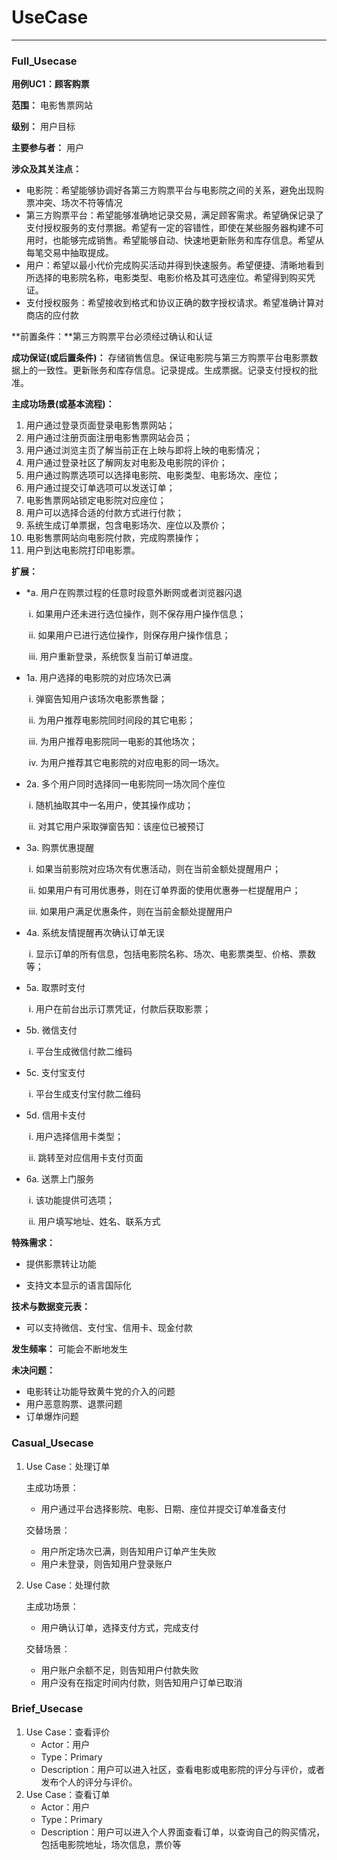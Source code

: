# UseCase

---

### Full_Usecase

**用例UC1：顾客购票**

**范围：** 电影售票网站

**级别：** 用户目标

**主要参与者：** 用户

**涉众及其关注点：**

- 电影院：希望能够协调好各第三方购票平台与电影院之间的关系，避免出现购票冲突、场次不符等情况
- 第三方购票平台：希望能够准确地记录交易，满足顾客需求。希望确保记录了支付授权服务的支付票据。希望有一定的容错性，即使在某些服务器构建不可用时，也能够完成销售。希望能够自动、快速地更新账务和库存信息。希望从每笔交易中抽取提成。
- 用户：希望以最小代价完成购买活动并得到快速服务。希望便捷、清晰地看到所选择的电影院名称，电影类型、电影价格及其可选座位。希望得到购买凭证。
- 支付授权服务：希望接收到格式和协议正确的数字授权请求。希望准确计算对商店的应付款

**前置条件：**第三方购票平台必须经过确认和认证

**成功保证(或后置条件)：** 存储销售信息。保证电影院与第三方购票平台电影票数据上的一致性。更新账务和库存信息。记录提成。生成票据。记录支付授权的批准。

**主成功场景(或基本流程)：**

1. 用户通过登录页面登录电影售票网站；
2. 用户通过注册页面注册电影售票网站会员；
3. 用户通过浏览主页了解当前正在上映与即将上映的电影情况；
4. 用户通过登录社区了解网友对电影及电影院的评价；
5. 用户通过购票选项可以选择电影院、电影类型、电影场次、座位；
6. 用户通过提交订单选项可以发送订单；
7. 电影售票网站锁定电影院对应座位；
8. 用户可以选择合适的付款方式进行付款；
9. 系统生成订单票据，包含电影场次、座位以及票价；
10. 电影售票网站向电影院付款，完成购票操作；
11. 用户到达电影院打印电影票。

**扩展：**

- *a. 用户在购票过程的任意时段意外断网或者浏览器闪退

  ​	i.    如果用户还未进行选位操作，则不保存用户操作信息；

  ​	ii.   如果用户已进行选位操作，则保存用户操作信息；

  ​        iii.  用户重新登录，系统恢复当前订单进度。

- 1a. 用户选择的电影院的对应场次已满

  ​        i.    弹窗告知用户该场次电影票售罄；

  ​        ii.   为用户推荐电影院同时间段的其它电影；

  ​        iii.  为用户推荐电影院同一电影的其他场次；

  ​        iv.  为用户推荐其它电影院的对应电影的同一场次。

- 2a.  多个用户同时选择同一电影院同一场次同个座位

  ​        i.    随机抽取其中一名用户，使其操作成功；

  ​        ii.   对其它用户采取弹窗告知：该座位已被预订

- 3a.   购票优惠提醒

  ​        i.     如果当前影院对应场次有优惠活动，则在当前金额处提醒用户；

  ​        ii.    如果用户有可用优惠券，则在订单界面的使用优惠券一栏提醒用户；

  ​        iii.   如果用户满足优惠条件，则在当前金额处提醒用户

- 4a.   系统友情提醒再次确认订单无误

  ​        i.      显示订单的所有信息，包括电影院名称、场次、电影票类型、价格、票数等；

- 5a.    取票时支付

  ​        i.       用户在前台出示订票凭证，付款后获取影票；

- 5b.    微信支付

  ​        i.       平台生成微信付款二维码

- 5c.    支付宝支付

  ​        i.       平台生成支付宝付款二维码

- 5d.   信用卡支付

  ​        i.      用户选择信用卡类型；

  ​        ii.      跳转至对应信用卡支付页面

- 6a. 送票上门服务

  ​        i.       该功能提供可选项；

  ​        ii.      用户填写地址、姓名、联系方式

**特殊需求：**

- 提供影票转让功能


- 支持文本显示的语言国际化

**技术与数据变元表：**

- 可以支持微信、支付宝、信用卡、现金付款

**发生频率：** 可能会不断地发生

**未决问题：**

- 电影转让功能导致黄牛党的介入的问题
- 用户恶意购票、退票问题
- 订单爆炸问题

### Casual_Usecase

1. Use Case：处理订单

   主成功场景：

   - 用户通过平台选择影院、电影、日期、座位并提交订单准备支付

   交替场景：

   - 用户所定场次已满，则告知用户订单产生失败
   - 用户未登录，则告知用户登录账户

2. Use Case：处理付款

   主成功场景：

   - 用户确认订单，选择支付方式，完成支付

   交替场景：

   - 用户账户余额不足，则告知用户付款失败
   - 用户没有在指定时间内付款，则告知用户订单已取消

### Brief_Usecase

1. Use Case：查看评价
   - Actor：用户
   - Type：Primary
   - Description：用户可以进入社区，查看电影或电影院的评分与评价，或者发布个人的评分与评价。
2. Use Case：查看订单
   - Actor：用户
   - Type：Primary
   - Description：用户可以进入个人界面查看订单，以查询自己的购买情况，包括电影院地址，场次信息，票价等